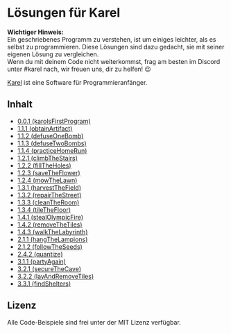 # Lösungen für Karel

**Wichtiger Hinweis:**  
Ein geschriebenes Programm zu verstehen, ist um einiges leichter, als es selbst zu programmieren. Diese Lösungen sind dazu gedacht,
sie mit seiner eigenen Lösung zu vergleichen.  
Wenn du mit deinem Code nicht weiterkommst, frag am besten im Discord unter #karel nach, wir freuen uns, dir zu helfen! :wink:

[Karel](https://github.com/fredoverflow/karel) ist eine Software für Programmieranfänger.

## Inhalt
  - [0.0.1 (karolsFirstProgram)](https://github.com/lukasnehrke/karel-solutions/blob/main/0.0.1%20karolsFirstProgram)
  - [1.1.1 (obtainArtifact)](https://github.com/lukasnehrke/karel-solutions/blob/main/1.1.1%20obtainArtifact)
  - [1.1.2 (defuseOneBomb)](https://github.com/lukasnehrke/karel-solutions/blob/main/1.1.2%20defuseOneBomb)
  - [1.1.3 (defuseTwoBombs)](https://github.com/lukasnehrke/karel-solutions/blob/main/1.1.3%20defuseTwoBombs)
  - [1.1.4 (practiceHomeRun)](https://github.com/lukasnehrke/karel-solutions/blob/main/1.1.4%20practiceHomeRun)
  - [1.2.1 (climbTheStairs)](https://github.com/lukasnehrke/karel-solutions/blob/main/1.2.1%20climbTheStairs)
  - [1.2.2 (fillTheHoles)](https://github.com/lukasnehrke/karel-solutions/blob/main/1.2.2%20fillTheHoles)
  - [1.2.3 (saveTheFlower)](https://github.com/lukasnehrke/karel-solutions/blob/main/1.2.3%20saveTheFlower)
  - [1.2.4 (mowTheLawn)](https://github.com/lukasnehrke/karel-solutions/blob/main/1.2.4%20mowTheLawn)
  - [1.3.1 (harvestTheField)](https://github.com/lukasnehrke/karel-solutions/blob/main/1.3.1%20harvestTheField)
  - [1.3.2 (repairTheStreet)](https://github.com/lukasnehrke/karel-solutions/blob/main/1.3.2%20repairTheStreetl)
  - [1.3.3 (cleanTheRoom)](https://github.com/lukasnehrke/karel-solutions/blob/main/1.3.3%20cleanTheRoom)
  - [1.3.4 (tileTheFloor)](https://github.com/lukasnehrke/karel-solutions/blob/main/1.3.4%20tileTheFloor)
  - [1.4.1 (stealOlympicFire)](https://github.com/lukasnehrke/karel-solutions/blob/main/1.4.1%20stealOlympicFire)
  - [1.4.2 (removeTheTiles)](https://github.com/lukasnehrke/karel-solutions/blob/main/1.4.2%20removeTheTiles)
  - [1.4.3 (walkTheLabyrinth)](https://github.com/lukasnehrke/karel-solutions/blob/main/1.4.3%20walkTheLabyrinth)
  - [2.1.1 (hangTheLampions)](https://github.com/lukasnehrke/karel-solutions/blob/main/2.1.1%20hangTheLampions)
  - [2.1.2 (followTheSeeds)](https://github.com/lukasnehrke/karel-solutions/blob/main/2.1.2%20followTheSeeds)
  - [2.4.2 (quantize)](https://github.com/lukasnehrke/karel-solutions/blob/main/2.4.2%20quantize)
  - [3.1.1 (partyAgain)](https://github.com/lukasnehrke/karel-solutions/blob/main/3.1.1%20partyAgain)
  - [3.2.1 (secureTheCave)](https://github.com/lukasnehrke/karel-solutions/blob/main/3.2.1%20secureTheCave)
  - [3.2.2 (layAndRemoveTiles)](https://github.com/lukasnehrke/karel-solutions/blob/main/3.2.2%20layAndRemoveTiles)
  - [3.3.1 (findShelters)](https://github.com/lukasnehrke/karel-solutions/blob/main/3.3.1%20findShelters)

## Lizenz

Alle Code-Beispiele sind frei unter der MIT Lizenz verfügbar.
